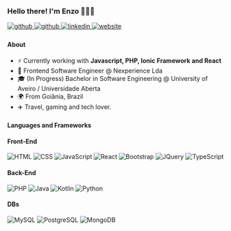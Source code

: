 ### Hello there! I'm Enzo 👩🏽‍💻

<a href="https://www.codewars.com/users/mrpsk1337" target="_blank">
<img src=https://img.shields.io/badge/Codewars-B1361E?style=for-the-badge&logo=Codewars&logoColor=white alt=github style="margin-bottom: 5px;" />
</a>

<a href="https://enzo-test.github.io" target="_blank">
<img src=https://img.shields.io/badge/website-%2324292e.svg?&style=for-the-badge&logo=google-chrome&logoColor=white&color=C67F55 alt=github style="margin-bottom: 5px;" />
</a>


<a href="https://www.linkedin.com/in/enzo-borges-112843155/" target="_blank">
<img src=https://img.shields.io/badge/LinkedIn-0077B5?style=for-the-badge&logo=linkedin&logoColor=white alt=linkedin style="margin-bottom: 5px;" />
</a>

<a href="https://github.com/Enzo-PsK" target="_blank">
<img src=https://img.shields.io/badge/GitHub-100000?style=for-the-badge&logo=github&logoColor=white alt=website style="margin-bottom: 5px;" />
</a>

#### About

- ⚡️    Currently working with **Javascript, PHP, Ionic Framework and React**
- 💼    Frontend Software Engineer @ Nexperience Lda
- 🎓    (In Progress) Bachelor in Software Engineering @ University of Aveiro / Universidade Aberta
- 🌍    From Goiânia, Brazil
- ✈️     Travel, gaming and tech lover.




#### Languages and Frameworks

#### Front-End
<div>
  <img src="https://img.shields.io/badge/HTML5-E34F26?style=for-the-badge&logo=html5&logoColor=white" alt="HTML" style="" />
  <img src="https://img.shields.io/badge/CSS3-1572B6?style=for-the-badge&logo=css3&logoColor=white" alt="CSS" style="" />
  <img src="https://img.shields.io/badge/JavaScript-F7DF1E?style=for-the-badge&logo=JavaScript&logoColor=white" alt="JavaScript" style="" />
  <img src="https://img.shields.io/badge/React-20232A?style=for-the-badge&logo=react&logoColor=61DAFB" alt="React" style="" />
  <img src="https://img.shields.io/badge/Bootstrap-563D7C?style=for-the-badge&logo=bootstrap&logoColor=white" alt="Bootstrap" style="" />
  <img src="https://img.shields.io/badge/jQuery-0769AD?style=for-the-badge&logo=jquery&logoColor=white" alt="JQuery" style="" />
  <img src="https://img.shields.io/badge/TypeScript-007ACC?style=for-the-badge&logo=typescript&logoColor=white" alt="TypeScript" style="" />
</div>

#### Back-End

<div>
   <img src="https://img.shields.io/badge/PHP-777BB4?style=for-the-badge&logo=php&logoColor=white"  alt="PHP" style="" />
   <img src="https://img.shields.io/badge/Java-ED8B00?style=for-the-badge&logo=openjdk&logoColor=white" alt="Java" style="" />
   <img src="https://img.shields.io/badge/Kotlin-0095D5?&style=for-the-badge&logo=kotlin&logoColor=white" alt="Kotlin" style="" />
   <img src="https://img.shields.io/badge/Python-14354C?style=for-the-badge&logo=python&logoColor=white" alt="Python" style="" />
   </div>
   
#### DBs

<div>
   <img src="https://img.shields.io/badge/MySQL-00000F?style=for-the-badge&logo=mysql&logoColor=white" alt="MySQL" style="" />
   <img src="https://img.shields.io/badge/PostgreSQL-316192?style=for-the-badge&logo=postgresql&logoColor=white" alt="PostgreSQL" style="" />
   <img src="https://img.shields.io/badge/MongoDB-4EA94B?style=for-the-badge&logo=mongodb&logoColor=white" alt="MongoDB" style="" />
   </div>
